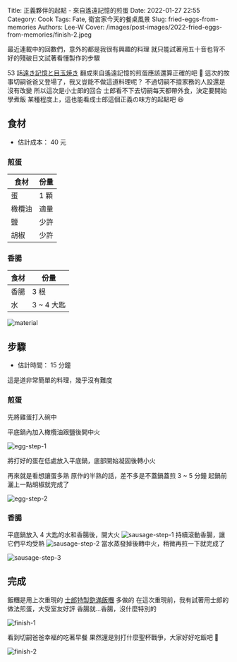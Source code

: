 Title: 正義夥伴的起點 - 來自遙遠記憶的煎蛋
Date: 2022-01-27 22:55
Category: Cook
Tags: Fate, 衛宮家今天的餐桌風景
Slug: fried-eggs-from-memories
Authors: Lee-W
Cover: /images/post-images/2022-fried-eggs-from-memories/finish-2.jpeg

最近連載中的回數們，意外的都是我很有興趣的料理
就只能試著用五十音也背不好的殘破日文試著看懂製作的步驟

<!--more-->

53 話[遠き記憶と目玉焼き](https://web-ace.jp/youngaceup/contents/1000010/episode/5947/)
翻成來自遙遠記憶的煎蛋應該還算正確的吧 🤔
這次的故事切嗣爸爸又登場了，我又豈能不做這道料理呢？
不過切嗣不擅家務的人設還是沒有改變
所以這次是小士郎的回合
士郎看不下去切嗣每天都帶外食，決定要開始學煮飯
某種程度上，這也能看成士郎這個正義の味方的起點吧 😆

## 食材
* 估計成本： 40 元

### 煎蛋

| 食材 | 份量 |
|---|---|
| 蛋 | 1 顆 |
| 橄欖油 | 適量 |
| 鹽 | 少許 |
| 胡椒 | 少許 |

### 香腸

| 食材 | 份量 |
|---|---|
| 香腸 | 3 根 |
| 水 | 3 ~ 4 大匙 |

![material](/images/post-images/2022-fried-eggs-from-memories/material.jpeg)

## 步驟
* 估計時間： 15 分鐘

這是道非常簡單的料理，幾乎沒有難度

### 煎蛋
先將雞蛋打入碗中

平底鍋內加入橄欖油跟鹽後開中火

![egg-step-1](/images/post-images/2022-fried-eggs-from-memories/egg-step-1.jpeg)

將打好的蛋在低處放入平底鍋，底部開始凝固後轉小火

再來就是看想讓蛋多熟
原作的半熟的話，差不多是不蓋鍋蓋煎 3 ~ 5 分鐘
起鍋前灑上一點胡椒就完成了

![egg-step-2](/images/post-images/2022-fried-eggs-from-memories/egg-step-2.jpeg)

### 香腸

平底鍋放入 4 大匙的水和香腸後，開大火
![sausage-step-1](/images/post-images/2022-fried-eggs-from-memories/sausage-step-1.jpeg)
持續滾動香腸，讓它們平均受熱
![sausage-step-2](/images/post-images/2022-fried-eggs-from-memories/sausage-step-2.jpeg)
當水蒸發掉後轉中火，稍微再煎一下就完成了



![sausage-step-3](/images/post-images/2022-fried-eggs-from-memories/sausage-step-3.jpeg)


## 完成

飯糰是用上次重現的 [士郎特製飽滿飯糰]({filename}/posts/cook/2022/3-emiya-s-rice-ball.md) 多做的
在這次重現前，我有試著用士郎的做法煎蛋，大受室友好評
香腸就...香腸，沒什麼特別的

![finish-1](/images/post-images/2022-fried-eggs-from-memories/finish-1.jpeg)

看到切嗣爸爸幸福的吃著早餐
果然還是別打什麼聖杯戰爭，大家好好吃飯吧 🍚

![finish-2](/images/post-images/2022-fried-eggs-from-memories/finish-2.jpeg)
